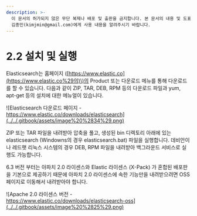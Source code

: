 ```yaml
---
description: >-
  이 문서의 허가되지 않은 무단 복제나 배포 및 출판을 금지합니다. 본 문서의 내용 및 도표 등을 인용하고자 하는 경우 출처를 명시하고
  김종민(kimjmin@gmail.com)에게 사용 내용을 알려주시기 바랍니다.
---
```


# 2.2 설치 및 실행

  Elasticsearch는 홈페이지 \([https://www.elastic.co](https://www.elastic.co%29의)\)의 Product 또는 다운로드 메뉴를 통해 다운로드를 할 수 있습니다. 다음과 같이 ZIP, TAR, DEB, RPM 등의 다운로드 파일과 yum, apt-get 등의 설치에 대한 메뉴얼이 있습니다.

![Elasticsearch &#xB2E4;&#xC6B4;&#xB85C;&#xB4DC; &#xD398;&#xC774;&#xC9C0; - https://www.elastic.co/downloads/elasticsearch](../../.gitbook/assets/image%20%2834%29.png)

  ZIP 또는 TAR 파일을 내려받아 압축을 풀고, 생성된 bin 디렉토리 아래에 있는 elasticsearch \(Windowns의 경우 elasticsearch.bat\) 파일을 실행합니다. 데비안이나 레드햇 리눅스 시스템의 경우 DEB, RPM 파일을 내려받아 백그라운드 서비스로 실행도 가능합니다.

  6.3 버전 부터는 아파치 2.0 라이센스와 Elastic 라이센스 \(X-Pack\) 가 혼합된 배포판을 기본으로 제공하기 때문에 아파치 2.0 라이센스에 속한 기능만을 내려받으려면 OSS 페이지로 이동해서 내려받아야 합니다.

![Apache 2.0 &#xB77C;&#xC774;&#xC13C;&#xC2A4; &#xBC84;&#xC804; - https://www.elastic.co/downloads/elasticsearch-oss](../../.gitbook/assets/image%20%2825%29.png)

